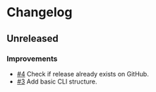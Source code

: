 # Changelog

## Unreleased

### Improvements

- [#4](https://github.com/MalteHerrmann/upgrade-helper/pull/4) Check if release already exists on GitHub.
- [#3](https://github.com/MalteHerrmann/upgrade-helper/pull/3) Add basic CLI structure.
